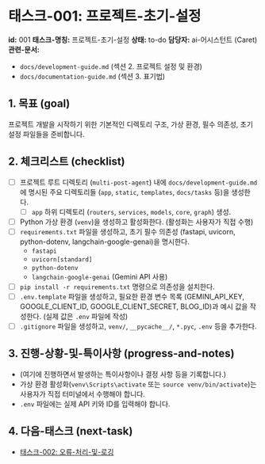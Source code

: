 # 태스크-001: 프로젝트-초기-설정

**id:** 001
**태스크-명칭:** 프로젝트-초기-설정
**상태:** to-do
**담당자:** ai-어시스턴트 (Caret)
**관련-문서:**
* `docs/development-guide.md` (섹션 2. 프로젝트 설정 및 환경)
* `docs/documentation-guide.md` (섹션 3. 표기법)

## 1. 목표 (goal)

프로젝트 개발을 시작하기 위한 기본적인 디렉토리 구조, 가상 환경, 필수 의존성, 초기 설정 파일들을 준비합니다.

## 2. 체크리스트 (checklist)

- [ ] 프로젝트 루트 디렉토리 (`multi-post-agent`) 내에 `docs/development-guide.md`에 명시된 주요 디렉토리들 (`app`, `static`, `templates`, `docs/tasks` 등)을 생성한다.
    - [ ] `app` 하위 디렉토리 (`routers`, `services`, `models`, `core`, `graph`) 생성.
- [ ] Python 가상 환경 (`venv`)을 생성하고 활성화한다. (활성화는 사용자가 직접 수행)
- [ ] `requirements.txt` 파일을 생성하고, 초기 필수 의존성 (fastapi, uvicorn, python-dotenv, langchain-google-genai)을 명시한다.
    * `fastapi`
    * `uvicorn[standard]`
    * `python-dotenv`
    * `langchain-google-genai` (Gemini API 사용)
- [ ] `pip install -r requirements.txt` 명령으로 의존성을 설치한다.
- [ ] `.env.template` 파일을 생성하고, 필요한 환경 변수 목록 (GEMINI_API_KEY, GOOGLE_CLIENT_ID, GOOGLE_CLIENT_SECRET, BLOG_ID)과 예시 값을 작성한다. (실제 값은 `.env` 파일에 작성)
- [ ] `.gitignore` 파일을 생성하고, `venv/`, `__pycache__/`, `*.pyc`, `.env` 등을 추가한다.

## 3. 진행-상황-및-특이사항 (progress-and-notes)

* (여기에 진행하면서 발생하는 특이사항이나 결정 사항 등을 기록합니다.)
* 가상 환경 활성화(`venv\Scripts\activate` 또는 `source venv/bin/activate`)는 사용자가 직접 터미널에서 수행해야 합니다.
* `.env` 파일에는 실제 API 키와 ID를 입력해야 합니다.

## 4. 다음-태스크 (next-task)

* [태스크-002: 오류-처리-및-로깅](./002-error-handling-and-logging.md)
